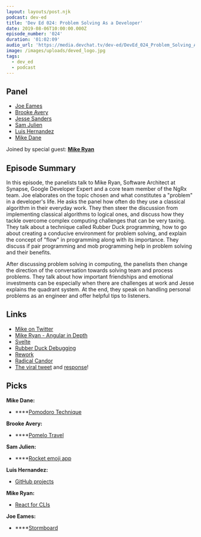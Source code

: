 ```yaml
---
layout: layouts/post.njk
podcast: dev-ed
title: 'Dev Ed 024: Problem Solving As a Developer'
date: 2019-08-06T10:00:00.000Z
episode_number: '024'
duration: '01:02:09'
audio_url: 'https://media.devchat.tv/dev-ed/DevEd_024_Problem_Solving_As_a_Developer.mp3'
image: /images/uploads/deved_logo.jpg
tags:
  - dev_ed
  - podcast
---
```

## Panel

* [Joe Eames](https://thinkster.io/)
* [Brooke Avery](https://thinkster.io/)
* [Jesse Sanders](https://www.briebug.com/)
* [Sam Julien](https://twitter.com/samjulien?lang=en)
* [Luis Hernandez](https://lambdaschool.com/about)
* [Mike Dane](https://www.mikedane.com/)

Joined by special guest: [**Mike Ryan**](https://www.linkedin.com/in/mikeryandesigns/)

## Episode Summary

In this episode, the panelists talk to Mike Ryan, Software Architect at Synapse, Google Developer Expert and a core team member of the NgRx team. Joe elaborates on the topic chosen and what constitutes a "problem" in a developer's life. He asks the panel how often do they use a classical algorithm in their everyday work. They then steer the discussion from implementing classical algorithms to logical ones, and discuss how they tackle overcome complex computing challenges that can be very taxing. They talk about a technique called Rubber Duck programming, how to go about creating a conducive environment for problem solving, and explain the concept of "flow" in programming along with its importance. They discuss if pair programming and mob programming help in problem solving and their benefits.

After discussing problem solving in computing, the panelists then change the direction of the conversation towards solving team and process problems.  They talk about how important friendships and emotional investments can be especially when there are challenges at work and Jesse explains the quadrant system. At the end, they speak on handling personal problems as an engineer and offer helpful tips to listeners.

## Links

* [Mike on Twitter](https://twitter.com/mikeryandev?lang=en)
* [Mike Ryan - Angular in Depth](https://blog.angularindepth.com/@MikeRyanDev)
* [Svelte](https://svelte.dev/)
* [Rubber Duck Debugging](https://rubberduckdebugging.com/)
* [Rework](https://www.goodreads.com/book/show/6732019-rework)
* [Radical Candor](https://www.radicalcandor.com/the-book/)
* [The viral tweet](https://twitter.com/skirani/status/1149302828420067328) and [response](https://twitter.com/fabiovenni/status/1150112167007596547)!

## Picks

**Mike Dane:**

* ****[Pomodoro Technique](https://en.wikipedia.org/wiki/Pomodoro_Technique)

**Brooke Avery:**

* ****[Pomelo Travel](https://pomelotravel.com/)

**Sam Julien:**

* ****[Rocket emoji app](https://matthewpalmer.net/rocket/)

**Luis Hernandez:**

* [GitHub projects](https://help.github.com/en/articles/tracking-the-progress-of-your-work-with-project-boards)

**Mike Ryan:**

* [React for CLIs](https://github.com/vadimdemedes/ink)

**Joe Eames:**

* ****[Stormboard](https://www.stormboard.com/)
